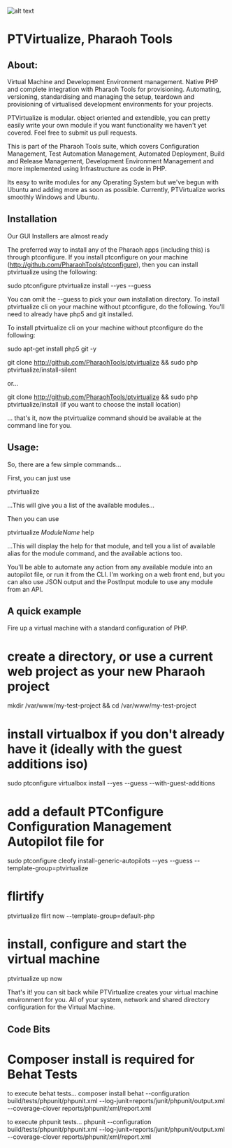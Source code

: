 ![alt text](http://www.pharaohtools.com/images/logo-pharaoh.png "Pharaoh Tools Virtual Machine Management")

# PTVirtualize, Pharaoh Tools

## About:

Virtual Machine and Development Environment management. Native PHP and complete integration with Pharaoh Tools for
provisioning. Automating, versioning, standardising and managing the setup, teardown and provisioning of virtualised
development environments for your projects.

PTVirtualize is modular. object oriented and extendible, you can pretty easily write your own module if you want
functionality we haven't yet covered. Feel free to submit us pull requests.

This is part of the Pharaoh Tools suite, which covers Configuration Management, Test Automation Management, Automated
Deployment, Build and Release Management, Development Environment Management and more implemented using Infrastructure
as code in PHP.

Its easy to write modules for any Operating System but we've begun with Ubuntu and adding more as soon as possible.
Currently, PTVirtualize works smoothly Windows and Ubuntu.

    
## Installation

Our GUI Installers are almost ready

The preferred way to install any of the Pharaoh apps (including this) is through ptconfigure. If you install ptconfigure
on your machine (http://github.com/PharaohTools/ptconfigure), then you can install ptvirtualize using the following:

sudo ptconfigure ptvirtualize install --yes --guess

You can omit the --guess to pick your own installation directory. To install ptvirtualize cli on your machine
without ptconfigure, do the following. You'll need to already have php5 and git installed.

To install ptvirtualize cli on your machine without ptconfigure do the following:

sudo apt-get install php5 git -y

git clone http://github.com/PharaohTools/ptvirtualize && sudo php ptvirtualize/install-silent

or...

git clone http://github.com/PharaohTools/ptvirtualize && sudo php ptvirtualize/install
(if you want to choose the install location)

... that's it, now the ptvirtualize command should be available at the command line for you.


## Usage:

So, there are a few simple commands...

First, you can just use

ptvirtualize

...This will give you a list of the available modules...


Then you can use

ptvirtualize *ModuleName* help

...This will display the help for that module, and tell you a list of available alias for the module command, and the
available actions too.

You'll be able to automate any action from any available module into an autopilot file, or run it from the CLI. I'm
working on a web front end, but you can also use JSON output and the PostInput module to use any module from an API.


## A quick example

Fire up a virtual machine with a standard configuration of PHP.

 # create a directory, or use a current web project as your new Pharaoh project
 mkdir /var/www/my-test-project && cd /var/www/my-test-project

 # install virtualbox if you don't already have it (ideally with the guest additions iso)
 sudo ptconfigure virtualbox install --yes --guess --with-guest-additions

 # add a default PTConfigure Configuration Management Autopilot file for
 sudo ptconfigure cleofy install-generic-autopilots --yes --guess --template-group=ptvirtualize

 # flirtify
 ptvirtualize flirt now --template-group=default-php

 # install, configure and start the virtual machine
 ptvirtualize up now

That's it! you can sit back while PTVirtualize creates your virtual machine environment for you. All of your system,
network and shared directory configuration for the Virtual Machine.


## Code Bits

# Composer install is required for Behat Tests

to execute behat tests...
composer install
behat --configuration build/tests/phpunit/phpunit.xml --log-junit=reports/junit/phpunit/output.xml  --coverage-clover reports/phpunit/xml/report.xml

to execute phpunit tests...
phpunit --configuration build/tests/phpunit/phpunit.xml --log-junit=reports/junit/phpunit/output.xml  --coverage-clover reports/phpunit/xml/report.xml
